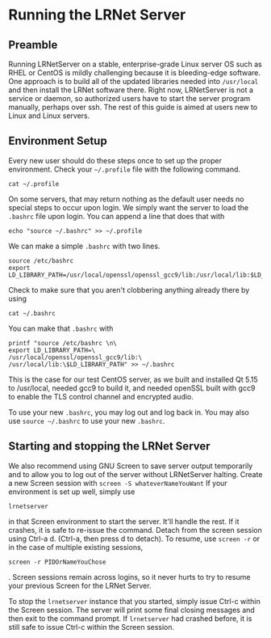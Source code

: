 # Running the LRNet Server
## Preamble
Running LRNetServer on a stable, enterprise-grade Linux server OS
such as RHEL or CentOS is mildly challenging because it
is bleeding-edge software. One approach is to build all of the
updated libraries needed into ```/usr/local``` and then install
the LRNet software there. Right now, LRNetServer is not a service
or daemon, so authorized users have to start the server program
manually, perhaps over ssh. The rest of this guide is aimed at
users new to Linux and Linux servers.

## Environment Setup
Every new user should do these steps once to set up the proper
environment.
Check your ```~/.profile``` file with the following command.

```cat ~/.profile```

On some servers, that may return nothing as the default user
needs no special steps to occur upon login. We simply want
the server to load the ```.bashrc``` file upon login.
You can append a line that does that with

```echo "source ~/.bashrc" >> ~/.profile```

We can make a simple ```.bashrc``` with two lines.

```
source /etc/bashrc
export LD_LIBRARY_PATH=/usr/local/openssl/openssl_gcc9/lib:/usr/local/lib:$LD_LIBRARY_PATH
```

Check to make sure that you aren't clobbering anything already
there by using

```cat ~/.bashrc```

You can make that ```.bashrc``` with
```
printf "source /etc/bashrc \n\
export LD_LIBRARY_PATH=\
/usr/local/openssl/openssl_gcc9/lib:\
/usr/local/lib:\$LD_LIBRARY_PATH" >> ~/.bashrc
```


This is the case for our test CentOS server, as we built and 
installed Qt 5.15 to /usr/local, needed gcc9 to build it, and
needed openSSL built with gcc9 to enable the TLS control
channel and encrypted audio.

To use your new ```.bashrc```, you may log out and log back
in. You may also use ```source ~/.bashrc``` to use your new
```.bashrc```.

## Starting and stopping the LRNet Server

We also recommend using GNU Screen to save server output
temporarily and to allow you to log out of the server without
LRNetServer halting. Create a new Screen session with
```screen -S whateverNameYouWant```
If your environment is set up well, simply use

```lrnetserver```

in that Screen environment to start the server. It'll handle the rest.
If it crashes, it is safe to re-issue the command. Detach
from the screen session using Ctrl-a d. (Ctrl-a, then press
d to detach). To resume, use ```screen -r``` or in the case
of multiple existing sessions,

```screen -r PIDOrNameYouChose```

. Screen sessions remain across logins, so it never hurts to try
to resume your previous Screen for the LRNet Server.

To stop the ```lrnetserver``` instance that you started, simply issue
Ctrl-c within the Screen session. The server will print some final closing
messages and then exit to the command prompt. If ```lrnetserver```
had crashed before, it is still safe to issue Ctrl-c within the Screen
session.
